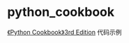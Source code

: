 # python_cookbook

[《Python Cookbook》3rd Edition](https://python3-cookbook.readthedocs.io/zh_CN/latest/copyright.html)
代码示例